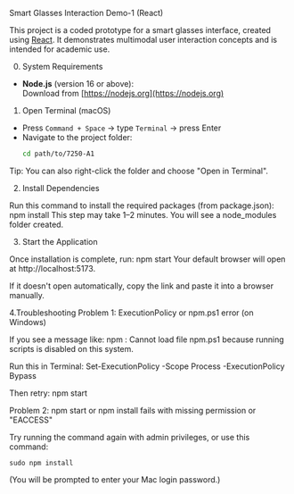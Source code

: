 Smart Glasses Interaction Demo-1 (React)

This project is a coded prototype for a smart glasses interface, created using [React](https://react.dev/). It demonstrates multimodal user interaction concepts and is intended for academic use.

0. System Requirements

- **Node.js** (version 16 or above):  
  Download from [https://nodejs.org](https://nodejs.org)

1. Open Terminal (macOS)

- Press `Command + Space` → type `Terminal` → press Enter
- Navigate to the project folder:
  ```bash
  cd path/to/7250-A1
Tip: You can also right-click the folder and choose "Open in Terminal".

2. Install Dependencies

Run this command to install the required packages (from package.json):
    npm install
This step may take 1–2 minutes. You will see a node_modules folder created.

3. Start the Application

Once installation is complete, run:
    npm start
Your default browser will open at http://localhost:5173.

If it doesn't open automatically, copy the link and paste it into a browser manually.

4.Troubleshooting
Problem 1: ExecutionPolicy or npm.ps1 error (on Windows)

If you see a message like:
    npm : Cannot load file npm.ps1 because running scripts is disabled on this system.

Run this in Terminal:
    Set-ExecutionPolicy -Scope Process -ExecutionPolicy Bypass

Then retry:
    npm start

Problem 2: npm start or npm install fails with missing permission or "EACCESS"

Try running the command again with admin privileges, or use this command:

    sudo npm install

(You will be prompted to enter your Mac login password.)